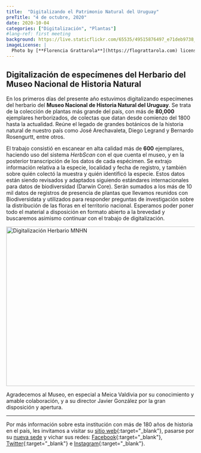 ```yaml
---
title:  "Digitalizando el Patrimonio Natural del Uruguay"
preTitle: "4 de octubre, 2020"
date: 2020-10-04
categories: ["Digitalización", "Plantas"]
#lang-ref: first meeting
background: https://live.staticflickr.com/65535/49515876497_e71deb9738_o.jpg
imageLicense: |
  Photo by [**Florencia Grattarola**](https://flograttarola.com) licensed under [CC BY-SA](https://creativecommons.org/licenses/by-sa/2.0/) via [Flickr](https://www.flickr.com/photos/biodiversidata/49515876497/in/album-72157713050634927/)
---
```


## Digitalización de especímenes del Herbario del Museo Nacional de Historia Natural

En los primeros días del presente año estuvimos digitalizando especímenes del herbario del **Museo Nacional de Historia Natural del Uruguay**. Se trata de la colección de plantas más grande del país, con más de **80,000** ejemplares herborizados, de colectas que datan desde comienzo del 1800 hasta la actualidad. Reúne el legado de grandes botánicos de la historia natural de nuestro país como José Arechavaleta, Diego Legrand y Bernardo Rosengurtt, entre otros.  

El trabajo consistió en escanear en alta calidad más de **600** ejemplares, haciendo uso del sistema *HerbScan* con el que cuenta el museo, y en la posterior transcripción de los datos de cada espécimen. Se extrajo información relativa a la especie, localidad y fecha de registro, y también sobre quién colectó la muestra y quién identificó la especie. Estos datos están siendo revisados y adaptados siguiendo estándares internacionales para datos de biodiversidad (Darwin Core). Serán sumados a los más de 10 mil datos de registros de presencia de plantas que llevamos reunidos con Biodiversidata y utilizados para responder preguntas de investigación sobre la distribución de las floras en el territorio nacional. Esperamos poder poner todo el material a disposición en formato abierto a la brevedad y buscaremos asimismo continuar con el trabajo de digitalización.  


<a data-flickr-embed="true" data-header="true" data-footer="true" href="https://www.flickr.com/gp/biodiversidata/18cM43" title="Digitalización Herbario MNHN"><img src="https://live.staticflickr.com/65535/49515875877_9e9ae559a3_z.jpg" width="640" height="427" alt="Digitalización Herbario MNHN"></a><script async src="//embedr.flickr.com/assets/client-code.js" charset="utf-8"></script>
<br>

Agradecemos al Museo, en especial a Meica Valdivia por su conocimiento y amable colaboración, y a su director Javier González por la gran disposición y apertura.   

***

Por más información sobre esta institución con más de 180 años de historia en el país, les invitamos a visitar su [sitio web](https://www.mnhn.gub.uy){:target="_blank"}, pasarse por su [nueva sede](https://goo.gl/maps/FVeKbxjsuHnsq1Q76) y vichar sus redes: [Facebook](https://www.facebook.com/MNHNUruguay){:target="_blank"}, [Twitter](https://twitter.com/mnhn_uy){:target="_blank"} e [Instagram](https://www.instagram.com/mnhn_uy/){:target="_blank"}.
